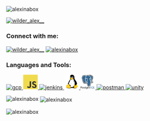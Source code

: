 <p align="left"> <img src="https://komarev.com/ghpvc/?username=alexinabox&label=Profile%20views&color=65a82e&style=flat" alt="alexinabox" /> </p>

<p align="left"> <a href="https://twitter.com/wilder_alex__" target="blank"><img src="https://img.shields.io/twitter/follow/wilder_alex__?logo=twitter&style=for-the-badge" alt="wilder_alex__" /></a> </p>

<h3 align="left">Connect with me:</h3>
<p align="left">
<a href="https://twitter.com/wilder_alex__" target="blank"><img align="center" src="https://raw.githubusercontent.com/rahuldkjain/github-profile-readme-generator/master/src/images/icons/Social/twitter.svg" alt="wilder_alex__" height="30" width="40" /></a>
<a href="https://www.youtube.com/c/alexinabox" target="blank"><img align="center" src="https://raw.githubusercontent.com/rahuldkjain/github-profile-readme-generator/master/src/images/icons/Social/youtube.svg" alt="alexinabox" height="30" width="40" /></a>
</p>

<h3 align="left">Languages and Tools:</h3>
<p align="left"> <a href="https://cloud.google.com" target="_blank" rel="noreferrer"> <img src="https://www.vectorlogo.zone/logos/google_cloud/google_cloud-icon.svg" alt="gcp" width="40" height="40"/> </a> <a href="https://developer.mozilla.org/en-US/docs/Web/JavaScript" target="_blank" rel="noreferrer"> <img src="https://raw.githubusercontent.com/devicons/devicon/master/icons/javascript/javascript-original.svg" alt="javascript" width="40" height="40"/> </a> <a href="https://www.jenkins.io" target="_blank" rel="noreferrer"> <img src="https://www.vectorlogo.zone/logos/jenkins/jenkins-icon.svg" alt="jenkins" width="40" height="40"/> </a> <a href="https://www.linux.org/" target="_blank" rel="noreferrer"> <img src="https://raw.githubusercontent.com/devicons/devicon/master/icons/linux/linux-original.svg" alt="linux" width="40" height="40"/> </a> <a href="https://www.postgresql.org" target="_blank" rel="noreferrer"> <img src="https://raw.githubusercontent.com/devicons/devicon/master/icons/postgresql/postgresql-original-wordmark.svg" alt="postgresql" width="40" height="40"/> </a> <a href="https://postman.com" target="_blank" rel="noreferrer"> <img src="https://www.vectorlogo.zone/logos/getpostman/getpostman-icon.svg" alt="postman" width="40" height="40"/> </a> <a href="https://unity.com/" target="_blank" rel="noreferrer"> <img src="https://www.vectorlogo.zone/logos/unity3d/unity3d-icon.svg" alt="unity" width="40" height="40"/> </a> </p>

<p><img align="left" src="https://github-readme-stats.vercel.app/api/top-langs?username=alexinabox&show_icons=true&theme=cobalt&locale=en&layout=compact" alt="alexinabox" /></p>

<p>&nbsp;<img align="center" src="https://github-readme-stats.vercel.app/api?username=alexinabox&show_icons=true&theme=cobalt&locale=en&exclude_repo=privacykitty" alt="alexinabox" /></p>

<p><img align="center" src="https://github-readme-streak-stats.herokuapp.com/?user=alexinabox&theme=dark" alt="alexinabox" /></p>

